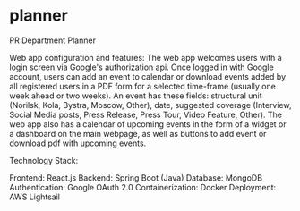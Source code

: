 # planner
PR Department Planner

Web app configuration and features: The web app welcomes users
with a login screen via Google's authorization api.
Once logged in with Google account, users can 
add an event to calendar or
download events added by all registered users in a PDF form
for a selected time-frame (usually one week ahead or two weeks).
An event has these fields: 
structural unit (Norilsk, Kola, Bystra, Moscow, Other),
date,
suggested coverage (Interview, Social Media posts, Press Release, Press Tour, Video Feature, Other).
The web app also has a calendar of upcoming events
in the form of a widget or a dashboard on the main webpage,
as well as buttons to add event or download pdf with upcoming events.

Technology Stack:

Frontend: React.js
Backend: Spring Boot (Java)
Database: MongoDB
Authentication: Google OAuth 2.0
Containerization: Docker
Deployment: AWS Lightsail
